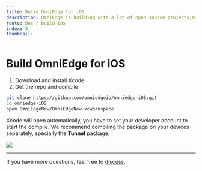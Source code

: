 ```yaml
---
title: Build OmniEdge for iOS
description: OmniEdge is building with a lot of open source projects,and open source as well.
route: Doc / build-ios 
index: 8
thumbnail: 
---
```


# Build OmniEdge for iOS

1. Download and install Xcode
2. Get the repo and compile

```bash
git clone https://github.com/omniedgeio/omniedge-iOS.git
cd omniedge-iOS
open OmniEdgeNew/OmniEdgeNew.xcworkspace
```

Xcode will open automatically, you have to set your developer account to start the compile. We recommend compiling the package on your devices separately, specially the **Tunnel** package. 

![](/assets/docs/build-ios.png)



-----

If you have more questions, feel free to [discuss](https://github.com/omniedgeio/omniedge/discussions).